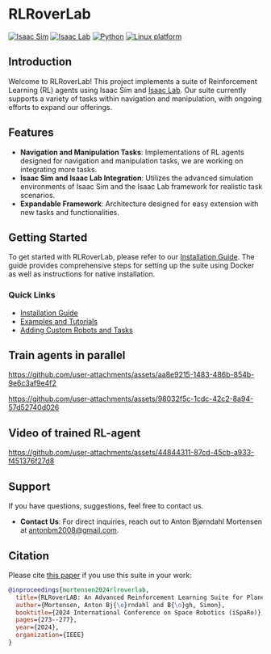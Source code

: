
# RLRoverLab

[![Isaac Sim](https://img.shields.io/badge/IsaacSim-4.5-silver.svg)](https://docs.omniverse.nvidia.com/isaacsim/latest/overview.html)
[![Isaac Lab](https://img.shields.io/badge/IsaacLab-2.0.0-silver)](https://isaac-sim.github.io/IsaacLab)
[![Python](https://img.shields.io/badge/python-3.10-blue.svg)](https://docs.python.org/3/whatsnew/3.10.html)
[![Linux platform](https://img.shields.io/badge/platform-linux--64-orange.svg)](https://releases.ubuntu.com/22.04/)

## Introduction

Welcome to RLRoverLab! This project implements a suite of Reinforcement Learning (RL) agents using Isaac Sim and [Isaac Lab](https://isaac-sim.github.io/IsaacLab/). Our suite currently supports a variety of tasks within navigation and manipulation, with ongoing efforts to expand our offerings.
## Features

- **Navigation and Manipulation Tasks**: Implementations of RL agents designed for navigation and manipulation tasks, we are working on integrating more tasks.
- **Isaac Sim and Isaac Lab Integration**: Utilizes the advanced simulation environments of Isaac Sim and the Isaac Lab framework for realistic task scenarios.
- **Expandable Framework**: Architecture designed for easy extension with new tasks and functionalities.

## Getting Started

To get started with RLRoverLab, please refer to our [Installation Guide](https://abmorobotics.github.io/RLRoverLab/installation/installation.html). The guide provides comprehensive steps for setting up the suite using Docker as well as instructions for native installation.

### Quick Links

- [Installation Guide](https://abmorobotics.github.io/RLRoverLab/installation/installation.html)
- [Examples and Tutorials](https://abmorobotics.github.io/RLRoverLab/examples/examples.html)
- [Adding Custom Robots and Tasks](https://abmorobotics.github.io/RLRoverLab/development/adding_new_robots_or_assets.html)

<!--## Contribution

We welcome contributions to RLRoverLab! Whether it's adding new tasks, or fixing bugs. Check out our [Contribution Guidelines](https://github.com/abmoRobotics/rlroverlab/CONTRIBUTING.md) for more information on how to get involved. -->
## Train agents in parallel


https://github.com/user-attachments/assets/aa8e9215-1483-486b-854b-9e6c3af9e4f2

https://github.com/user-attachments/assets/98032f5c-1cdc-42c2-8a94-57d52740d026



## Video of trained RL-agent
https://github.com/user-attachments/assets/44844311-87cd-45cb-a933-f451376f27d8



## Support

If you have questions, suggestions, feel free to contact us.

- **Contact Us**: For direct inquiries, reach out to Anton Bjørndahl Mortensen at [antonbm2008@gmail.com](mailto:antonbm2008@gmail.com).


## Citation

Please cite [this paper](https://ieeexplore.ieee.org/abstract/document/10687686) if you use this suite in your work:

```bibtex
@inproceedings{mortensen2024rlroverlab,
  title={RLRoverLAB: An Advanced Reinforcement Learning Suite for Planetary Rover Simulation and Training},
  author={Mortensen, Anton Bj{\o}rndahl and B{\o}gh, Simon},
  booktitle={2024 International Conference on Space Robotics (iSpaRo)},
  pages={273--277},
  year={2024},
  organization={IEEE}
}
```
